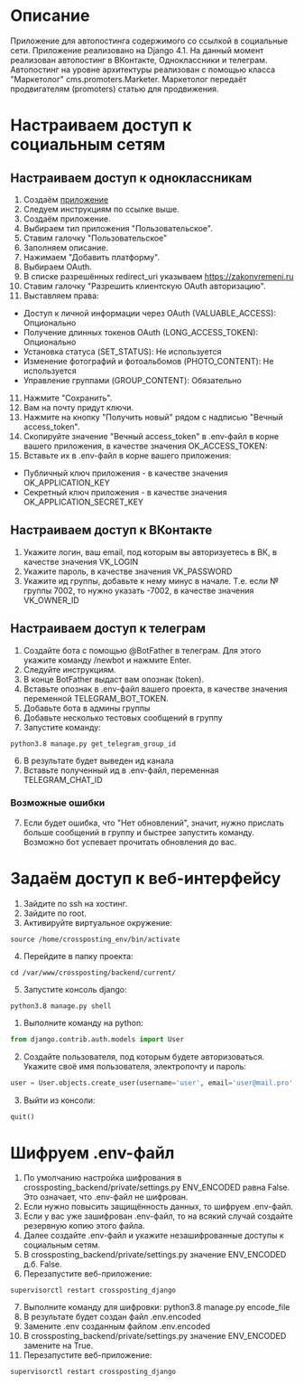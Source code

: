 # Описание

Приложение для автопостинга содержимого со ссылкой в социальные сети. 
Приложение реализовано на Django 4.1.
На данный момент реализован автопостинг в ВКонтакте, Одноклассники и телеграм.
Автопостинг на уровне архитектуры реализован с помощью класса "Маркетолог" cms.promoters.Marketer.
Маркетолог передаёт продвигателям (promoters) статью для продвижения.

# Настраиваем доступ к социальным сетям

## Настраиваем доступ к одноклассникам

1. Создаём [приложение](https://apiok.ru/dev/app/create)
2. Следуем инструкциям по ссылке выше.
3. Создаём приложение.
4. Выбираем тип приложения "Пользовательское".
5. Ставим галочку "Пользовательское"
6. Заполняем описание.
7. Нажимаем "Добавить платформу". 
8. Выбираем OAuth.
9. В списке разрешённых redirect_uri указываем https://zakonvremeni.ru 
10. Ставим галочку "Разрешить клиентскую OAuth авторизацию".
11. Выставляем права:
* Доступ к личной информации через OAuth (VALUABLE_ACCESS): Опционально
* Получение длинных токенов OAuth (LONG_ACCESS_TOKEN): Опционально
* Установка статуса (SET_STATUS): Не используется
* Изменение фотографий и фотоальбомов (PHOTO_CONTENT): Не используется
* Управление группами (GROUP_CONTENT): Обязательно
11. Нажмите "Сохранить".
12. Вам на почту придут ключи. 
13. Нажмите на кнопку "Получить новый" рядом с надписью "Вечный access_token".
14. Скопируйте значение "Вечный access_token" в .env-файл в корне вашего приложения, в качестве значения OK_ACCESS_TOKEN:
15. Вставьте их в .env-файл в корне вашего приложения:
* Публичный ключ приложения - в качестве значения OK_APPLICATION_KEY
* Секретный ключ приложения - в качестве значения OK_APPLICATION_SECRET_KEY


## Настраиваем доступ к ВКонтакте
1. Укажите логин, ваш email, под которым вы авторизуетесь в ВК, в качестве значения VK_LOGIN
2. Укажите пароль, в качестве значения VK_PASSWORD
3. Укажите ид группы, добавьте к нему минус в начале. Т.е. если № группы 7002, то нужно указать -7002, в качестве значения VK_OWNER_ID

## Настраиваем доступ к телеграм

1. Создайте бота с помощью @BotFather в телеграм. Для этого укажите команду /newbot и нажмите Enter.
2. Следуйте инструкциям.
3. В конце BotFather выдаст вам опознак (token).
4. Вставьте опознак в .env-файл вашего проекта, в качестве значения переменной TELEGRAM_BOT_TOKEN.
5. Добавьте бота в админы группы
6. Добавьте несколько тестовых сообщений в группу
7. Запустите команду:
```
python3.8 manage.py get_telegram_group_id
```
6. В результате будет выведен ид канала
7. Вставьте полученный ид в .env-файл, переменная TELEGRAM_CHAT_ID

### Возможные ошибки
7. Если будет ошибка, что "Нет обновлений", значит, нужно прислать больше сообщений в группу и быстрее запустить команду.
Возможно бот успевает прочитать обновления до вас.


# Задаём доступ к веб-интерфейсу

1. Зайдите по ssh на хостинг.
2. Зайдите по root.
3. Активируйте виртуальное окружение:
```shell
source /home/crossposting_env/bin/activate
```
4. Перейдите в папку проекта:
```shell
cd /var/www/crossposting/backend/current/
```
5. Запустите консоль django:
```shell
python3.8 manage.py shell
```
1. Выполните команду на python:
```python
from django.contrib.auth.models import User
```
2. Создайте пользователя, под которым будете авторизоваться. Укажите своё имя пользователя, электропочту и пароль:
```python
user = User.objects.create_user(username='user', email='user@mail.pro', password='123123123')
```
3. Выйти из консоли:
```python
quit()
```

# Шифруем .env-файл

1. По умолчанию настройка шифрования в crossposting_backend/private/settings.py ENV_ENCODED равна False. Это означает, 
что .env-файл не шифрован.
2. Если нужно повысить защищённость данных, то шифруем .env-файл.
3. Если у вас уже зашифрован .env-файл, то на всякий случай создайте резервную копию этого файла. 
4. Далее создайте .env-файл и укажите незашифрованные доступы к социальным сетям.
5. В crossposting_backend/private/settings.py значение ENV_ENCODED д.б. False.
6. Перезапустите веб-приложение:
```shell
supervisorctl restart crossposting_django
```
7. Выполните команду для шифровки:
python3.8 manage.py encode_file
8. В результате будет создан файл .env.encoded
9. Замените .env созданным файлом .env.encoded
10. В crossposting_backend/private/settings.py значение ENV_ENCODED замените на True.
11. Перезапустите веб-приложение:
```shell
supervisorctl restart crossposting_django
```
